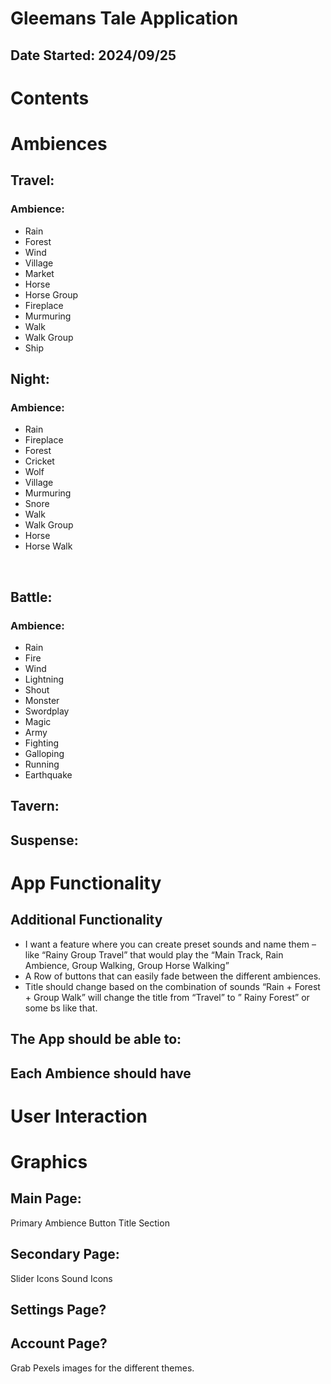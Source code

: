 # Gleemans Tale Application
## Date Started: 2024/09/25

# Contents
# Ambiences
## Travel:
### Ambience:
-	Rain
-	Forest
-	Wind
-	Village
-	Market
-	Horse 
-	Horse Group
-	Fireplace
-	Murmuring
-	Walk
-	Walk Group
-	Ship
 
## Night:
### Ambience:
-	Rain
-	Fireplace
-	Forest
-	Cricket
-	Wolf
-	Village
-	Murmuring
-	Snore
-	Walk
-	Walk Group
-	Horse
-	Horse Walk

 
## Battle:
### Ambience:
-	Rain
-	Fire
-	Wind
-	Lightning
-	Shout
-	Monster 
-	Swordplay
-	Magic
-	Army
-	Fighting
-	Galloping 
-	Running
-	Earthquake
## Tavern:
## Suspense:

# App Functionality
## Additional Functionality
-	I want a feature where you can create preset sounds and name them – like “Rainy Group Travel”  that would play the “Main Track, Rain Ambience, Group Walking, Group Horse Walking”
-	A Row of buttons that can easily fade between the different ambiences.
-	Title should change based on the combination of sounds “Rain + Forest + Group Walk” will change the title from “Travel” to ” Rainy Forest” or some bs like that.

## The App should be able to:
## Each Ambience should have

# User Interaction
# Graphics
## Main Page:
Primary Ambience Button
Title Section

## Secondary Page:
Slider Icons
Sound Icons

## Settings Page?
## Account Page?

Grab Pexels images for the different themes.

